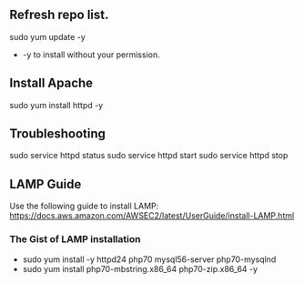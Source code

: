 ## Refresh repo list.
sudo yum update -y
- -y to install without your permission.

## Install Apache
sudo yum install httpd -y

## Troubleshooting
sudo service httpd status
sudo service httpd start
sudo service httpd stop

## LAMP Guide
Use the following guide to install LAMP: https://docs.aws.amazon.com/AWSEC2/latest/UserGuide/install-LAMP.html

### The Gist of LAMP installation
- sudo yum install -y httpd24 php70 mysql56-server php70-mysqlnd
- sudo yum install php70-mbstring.x86_64 php70-zip.x86_64 -y

